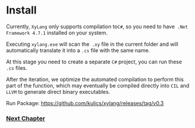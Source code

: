 # Install
Currently, `XyLang` only supports compilation to` C# `, so you need to have` .Net Framework 4.7.1` installed on your system.

Executing `xylang.exe` will scan the` .xy` file in the current folder and will automatically translate it into a `.cs` file with the same name.

At this stage you need to create a separate `C#` project, you can run these `.cs` files.

After the iteration, we optimize the automated compilation to perform this part of the function, which may eventually be compiled directly into `CIL` and` LLVM` to generate direct binary executables.

Run Package:
<https://github.com/kulics/xylang/releases/tag/v0.3>

### [Next Chapter](basic-grammar.md)